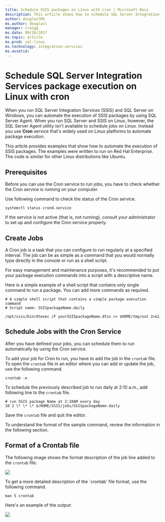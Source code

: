 ```yaml
---
title: Schedule SSIS packages on Linux with cron | Microsoft Docs
description: This article shows how to schedule SQL Server Integration Services packages on Linux with the cron service.
author: douglaslMS
ms.author: douglasl 
manager: craigg
ms.date: 09/26/2017
ms.topic: article
ms.prod: sql-linux
ms.technology: integration-services
ms.assetid: 
---
```

# Schedule SQL Server Integration Services package execution on Linux with cron

When you run SQL Server Integration Services (SSIS) and SQL Server on Windows, you can automate the execution of SSIS packages by using SQL Server Agent. When you run SQL Server and SSIS on Linux, however, the SQL Server Agent utility isn't available to schedule jobs on Linux. Instead you use **Cron** service that's widely used on Linux platforms to automate package execution.

This article provides examples that show how to automate the execution of SSIS packages. The examples were written to run on Red Hat Enterprise. The code is similar for other Linux distributions like Ubuntu.

## Prerequisites

Before you can use the Cron service to run jobs, you have to check whether the Cron service is running on your computer.

Use following command to check the status of the Cron service.

`systemctl status crond.service`

If the service is not active (that is, not running), consult your administrator to set up and configure the Cron service properly.

## Create Jobs

A Cron job is a task that you can configure to run regularly at a specified interval. The job can be as simple as a command that you would normally type directly in the console or run as a shell script.

For easy management and maintenance purposes, it's recommended to put your package execution commands into a script with a descriptive name.

Here is a simple example of a shell script that contains only single command to run a package. You can add more commands as required.

```
# A simple shell script that contains a simple package execution command
# Script name: SSISpackageName.daily

/opt/ssis/bin/dtexec /F yourSSISpackageName.dtsx >> $HOME/tmp/out 2>&1
```

## Schedule Jobs with the Cron Service

After you have defined your jobs, you can schedule them to run automatically by using the Cron service.

To add your job for Cron to run, you have to add the job in the `crontab` file. To open the `crontab` file in an editor where you can add or update the job, use the following command.

`crontab -e`

To schedule the previously described job to run daily at 2:10 a.m., add following line to the `crontab` file.

```
# run SSIS package Name at 2:10AM every day
10 2 \* \* \* $/HOME/SSIS/jobs/SSISpackageName.daily
```

Save the `crontab` file and quit the editor.

To understand the format of the sample command, review the information in the following section.
 
## Format of a Crontab file

The following image shows the format description of the job line added to the `crontab` file.

![](ssis-linux-cron-job-definition.png)

To get a more detailed description of the `crontab' file format, use the following command.

`man 5 crontab`

Here's an example of the output:

![](ssis-linux-cron-crontab-format.png)
